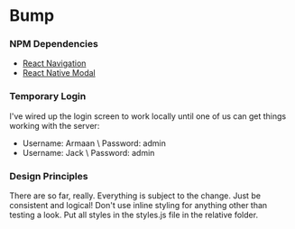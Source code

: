 # Bump

### NPM Dependencies
* [React Navigation](https://reactnavigation.org/docs/intro/)
* [React Native Modal](https://github.com/react-native-community/react-native-modal)

### Temporary Login
I've wired up the login screen to work locally until one of us can get things working with the server:
* Username: Armaan \\ Password: admin
* Username: Jack \\ Password: admin

### Design Principles
There are so far, really. Everything is subject to the change. Just be consistent and logical! Don't use inline styling for anything other than testing a look. Put all styles in the styles.js file in the relative folder.
